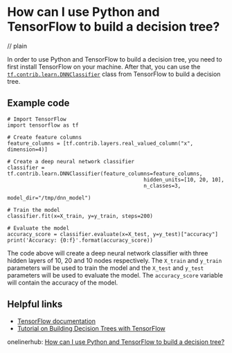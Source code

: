 # How can I use Python and TensorFlow to build a decision tree?
// plain

In order to use Python and TensorFlow to build a decision tree, you need to first install TensorFlow on your machine. After that, you can use the [`tf.contrib.learn.DNNClassifier`](https://www.tensorflow.org/api_docs/python/tf/contrib/learn/DNNClassifier) class from TensorFlow to build a decision tree.

## Example code

```
# Import TensorFlow
import tensorflow as tf

# Create feature columns
feature_columns = [tf.contrib.layers.real_valued_column("x", dimension=4)]

# Create a deep neural network classifier
classifier = tf.contrib.learn.DNNClassifier(feature_columns=feature_columns,
                                            hidden_units=[10, 20, 10],
                                            n_classes=3,
                                            model_dir="/tmp/dnn_model")

# Train the model
classifier.fit(x=X_train, y=y_train, steps=200)

# Evaluate the model
accuracy_score = classifier.evaluate(x=X_test, y=y_test)["accuracy"]
print('Accuracy: {0:f}'.format(accuracy_score))
```

The code above will create a deep neural network classifier with three hidden layers of 10, 20 and 10 nodes respectively. The `X_train` and `y_train` parameters will be used to train the model and the `X_test` and `y_test` parameters will be used to evaluate the model. The `accuracy_score` variable will contain the accuracy of the model.

## Helpful links
- [TensorFlow documentation](https://www.tensorflow.org/api_docs/python/tf/contrib/learn/DNNClassifier)
- [Tutorial on Building Decision Trees with TensorFlow](https://www.tensorflow.org/tutorials/estimators/cnn)

onelinerhub: [How can I use Python and TensorFlow to build a decision tree?](https://onelinerhub.com/python-tensorflow/how-can-i-use-python-and-tensorflow-to-build-a-decision-tree)